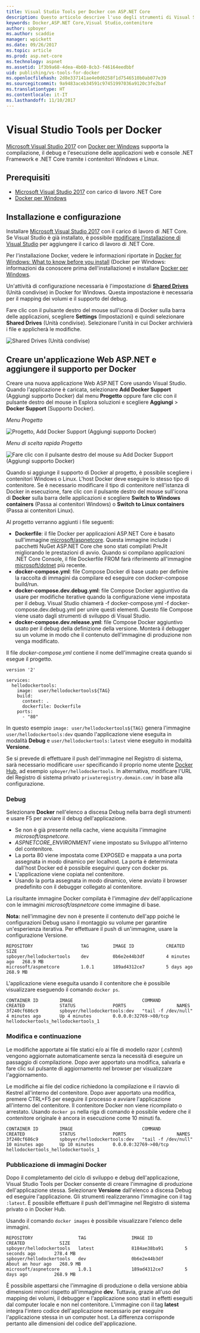 ```yaml
---
title: Visual Studio Tools per Docker con ASP.NET Core
description: Questo articolo descrive l'uso degli strumenti di Visual Studio 2017 e Docker per Windows per aggiungere un'applicazione ASP.NET Core in un contenitore.
keywords: Docker,ASP.NET Core,Visual Studio,contenitore
author: spboyer
ms.author: scaddie
manager: wpickett
ms.date: 09/26/2017
ms.topic: article
ms.prod: asp.net-core
ms.technology: aspnet
ms.assetid: 1f3b9a68-4dea-4b60-8cb3-f46164eedbbf
uid: publishing/vs-tools-for-docker
ms.openlocfilehash: 2d8e337141ae4e0d0258f1d7546510b0ab077e39
ms.sourcegitcommit: 9a9483aceb34591c97451997036a9120c3fe2baf
ms.translationtype: HT
ms.contentlocale: it-IT
ms.lasthandoff: 11/10/2017
---
```

# <a name="visual-studio-tools-for-docker"></a>Visual Studio Tools per Docker

[Microsoft Visual Studio 2017](https://www.visualstudio.com/) con [Docker per Windows](https://docs.docker.com/docker-for-windows/install/) supporta la compilazione, il debug e l'esecuzione delle applicazioni web e console .NET Framework e .NET Core tramite i contenitori Windows e Linux.

## <a name="prerequisites"></a>Prerequisiti

- [Microsoft Visual Studio 2017](https://www.visualstudio.com/) con carico di lavoro .NET Core
- [Docker per Windows](https://docs.docker.com/docker-for-windows/install/)

## <a name="installation-and-setup"></a>Installazione e configurazione

Installare [Microsoft Visual Studio 2017](https://docs.microsoft.com/visualstudio/install/install-visual-studio) con il carico di lavoro di .NET Core. Se Visual Studio è già installato, è possibile [modificare l'installazione di Visual Studio](https://docs.microsoft.com/visualstudio/install/modify-visual-studio) per aggiungere il carico di lavoro di .NET Core.

Per l'installazione Docker, vedere le informazioni riportate in [Docker for Windows: What to know before you install](https://docs.docker.com/docker-for-windows/install/#what-to-know-before-you-install) (Docker per Windows: informazioni da conoscere prima dell'installazione) e installare [Docker per Windows](https://docs.docker.com/docker-for-windows/install/).

Un'attività di configurazione necessaria è l'impostazione di **[Shared Drives](https://docs.docker.com/docker-for-windows/#shared-drives)** (Unità condivise) in Docker for Windows. Questa impostazione è necessaria per il mapping dei volumi e il supporto del debug.

Fare clic con il pulsante destro del mouse sull'icona di Docker sulla barra delle applicazioni, scegliere **Settings** (Impostazioni) e quindi selezionare **Shared Drives** (Unità condivise). Selezionare l'unità in cui Docker archivierà i file e applicherà le modifiche.

![Shared Drives (Unità condivise)](./visual-studio-tools-for-docker/_static/settings-shared-drives-win.png)

## <a name="create-an-aspnet-web-application-and-add-docker-support"></a>Creare un'applicazione Web ASP.NET e aggiungere il supporto per Docker

Creare una nuova applicazione Web ASP.NET Core usando Visual Studio. Quando l'applicazione è caricata, selezionare **Add Docker Support** (Aggiungi supporto Docker) dal menu **Progetto** oppure fare clic con il pulsante destro del mouse in Esplora soluzioni e scegliere **Aggiungi** > **Docker Support** (Supporto Docker).

*Menu Progetto*

![Progetto, Add Docker Support (Aggiungi supporto Docker)](./visual-studio-tools-for-docker/_static/project-add-docker-support.png)

*Menu di scelta rapida Progetto*

![Fare clic con il pulsante destro del mouse su Add Docker Support (Aggiungi supporto Docker)](./visual-studio-tools-for-docker/_static/right-click-add-docker-support.png)

Quando si aggiunge il supporto di Docker al progetto, è possibile scegliere i contenitori Windows o Linux. L'host Docker deve eseguire lo stesso tipo di contenitore. Se è necessario modificare il tipo di contenitore nell'istanza di Docker in esecuzione, fare clic con il pulsante destro del mouse sull'icona di **Docker** sulla barra delle applicazioni e scegliere **Switch to Windows containers** (Passa ai contenitori Windows) o **Switch to Linux containers** (Passa ai contenitori Linux). 

Al progetto verranno aggiunti i file seguenti:

- **Dockerfile**: il file Docker per applicazioni ASP.NET Core è basato sull'immagine [microsoft/aspnetcore](https://hub.docker.com/r/microsoft/aspnetcore). Questa immagine include i pacchetti NuGet ASP.NET Core che sono stati compilati PreJit migliorando le prestazioni di avvio. Quando si compilano applicazioni .NET Core Console, il file Dockerfile FROM farà riferimento all'immagine [microsoft/dotnet](https://hub.docker.com/r/microsoft/dotnet) più recente.   
- **docker-compose.yml**: file Compose Docker di base usato per definire la raccolta di immagini da compilare ed eseguire con docker-compose build/run.   
- **docker-compose.dev.debug.yml**: file Compose Docker aggiuntivo da usare per modifiche iterative quando la configurazione viene impostata per il debug. Visual Studio chiamerà -f docker-compose.yml -f docker-compose.dev.debug.yml per unire questi elementi. Questo file Compose viene usato dagli strumenti di sviluppo di Visual Studio.   
- **docker-compose.dev.release.yml**: file Compose Docker aggiuntivo usato per il debug della definizione della versione. Monterà il debugger su un volume in modo che il contenuto dell'immagine di produzione non venga modificato.  

Il file *docker-compose.yml* contiene il nome dell'immagine creata quando si esegue il progetto. 

```
version '2'

services:
  hellodockertools:
    image:  user/hellodockertools${TAG}
    build:
      context: .
      dockerfile: Dockerfile
    ports:
      - "80"
``` 

In questo esempio `image: user/hellodockertools${TAG}` genera l'immagine `user/hellodockertools:dev` quando l'applicazione viene eseguita in modalità **Debug** e `user/hellodockertools:latest` viene eseguito in modalità **Versione**. 

Se si prevede di effettuare il push dell'immagine nel Registro di sistema, sarà necessario modificare `user` specificando il proprio nome utente [Docker Hub](https://hub.docker.com/), ad esempio `spboyer/hellodockertools`. In alternativa, modificare l'URL del Registro di sistema privato `privateregistry.domain.com/` in base alla configurazione.

### <a name="debugging"></a>Debug

Selezionare **Docker** nell'elenco a discesa Debug nella barra degli strumenti e usare F5 per avviare il debug dell'applicazione. 

- Se non è già presente nella cache, viene acquisita l'immagine *microsoft/aspnetcore*.
- *ASPNETCORE_ENVIRONMENT* viene impostato su Sviluppo all'interno del contenitore.
- La porta 80 viene impostata come EXPOSED e mappata a una porta assegnata in modo dinamico per localhost. La porta è determinata dall'host Docker ed è possibile eseguirvi query con docker ps. 
- L'applicazione viene copiata nel contenitore.
- Usando la porta assegnata in modo dinamico, viene avviato il browser predefinito con il debugger collegato al contenitore. 

La risultante immagine Docker compilata è l'immagine *dev* dell'applicazione con le immagini *microsoft/aspnetcore* come immagine di base.

**Nota:** nell'immagine dev non è presente il contenuto dell'app poiché le configurazioni Debug usano il montaggio su volume per garantire un'esperienza iterativa. Per effettuare il push di un'immagine, usare la configurazione Versione.

```console
REPOSITORY                  TAG         IMAGE ID            CREATED         SIZE
spboyer/hellodockertools    dev         0b6e2e44b3df        4 minutes ago   268.9 MB
microsoft/aspnetcore        1.0.1       189ad4312ce7        5 days ago      268.9 MB
```

L'applicazione viene eseguita usando il contenitore che è possibile visualizzare eseguendo il comando `docker ps`.

```console
CONTAINER ID        IMAGE                          COMMAND               CREATED             STATUS              PORTS                   NAMES
3f240cf686c9        spboyer/hellodockertools:dev   "tail -f /dev/null"   4 minutes ago       Up 4 minutes        0.0.0.0:32769->80/tcp   hellodockertools_hellodockertools_1
```

### <a name="edit-and-continue"></a>Modifica e continuazione

Le modifiche apportate ai file statici e/o ai file di modello razor (*.cshtml*) vengono aggiornate automaticamente senza la necessità di eseguire un passaggio di compilazione. Dopo aver apportato una modifica, salvarla e fare clic sul pulsante di aggiornamento nel browser per visualizzare l'aggiornamento.  

Le modifiche ai file del codice richiedono la compilazione e il riavvio di Kestrel all'interno del contenitore. Dopo aver apportato una modifica, premere CTRL+F5 per eseguire il processo e avviare l'applicazione all'interno del contenitore. Il contenitore Docker non viene ricompilato o arrestato. Usando `docker ps` nella riga di comando è possibile vedere che il contenitore originale è ancora in esecuzione come 10 minuti fa. 

```console
CONTAINER ID        IMAGE                          COMMAND               CREATED             STATUS              PORTS                   NAMES
3f240cf686c9        spboyer/hellodockertools:dev   "tail -f /dev/null"   10 minutes ago      Up 10 minutes       0.0.0.0:32769->80/tcp   hellodockertools_hellodockertools_1
```

### <a name="publishing-docker-images"></a>Pubblicazione di immagini Docker

Dopo il completamento del ciclo di sviluppo e debug dell'applicazione, Visual Studio Tools per Docker consente di creare l'immagine di produzione dell'applicazione stessa. Selezionare **Versione** dall'elenco a discesa Debug ed eseguire l'applicazione. Gli strumenti realizzeranno l'immagine con il tag `:latest`. È possibile effettuare il push dell'immagine nel Registro di sistema privato o in Docker Hub. 

Usando il comando `docker images` è possibile visualizzare l'elenco delle immagini.

```console
REPOSITORY                 TAG                 IMAGE ID            CREATED             SIZE
spboyer/hellodockertools   latest              8184ae38ba91        5 seconds ago       278.4 MB
spboyer/hellodockertools   dev                 0b6e2e44b3df        About an hour ago   268.9 MB
microsoft/aspnetcore       1.0.1               189ad4312ce7        5 days ago          268.9 MB
```

È possibile aspettarsi che l'immagine di produzione o della versione abbia dimensioni minori rispetto all'immagine **dev**. Tuttavia, grazie all'uso del mapping dei volumi, il debugger e l'applicazione sono stati in effetti eseguiti dal computer locale e non nel contenitore. L'immagine con il tag **latest** integra l'intero codice dell'applicazione necessario per eseguire l'applicazione stessa in un computer host. La differenza corrisponde pertanto alle dimensioni del codice dell'applicazione.
